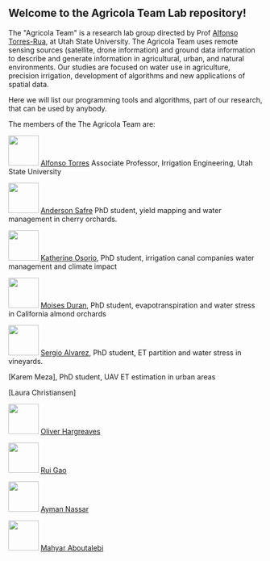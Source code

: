 ## Welcome to the Agricola Team Lab repository! 

The "Agricola Team" is a research lab group directed by Prof [Alfonso Torres-Rua](https://github.com/diviningwater), at Utah State University. 
The Agricola Team uses remote sensing sources (satellite, drone information) and ground data information to describe and generate information in agricultural, urban, and natural environments. 
Our studies are focused on water use in agriculture, precision irrigation, development of algorithms and new applications of spatial data. <br>

Here we will list our programming tools and algorithms, part of our research, that can be used by anybody.

The members of the The Agricola Team are:

<img src="https://github.com/diviningwater.png" width="60px;"/> [Alfonso Torres](https://github.com/diviningwater) Associate Professor, Irrigation Engineering, Utah State University

<img src="https://github.com/andersonsafre.png" width="60px;"/> [Anderson Safre](https://github.com/andersonsafre) PhD student, yield mapping and water management in cherry orchards.

<img src="https://github.com/KJOsorio.png" width="60px;"/> [Katherine Osorio](https://github.com/KJOsorio), PhD student, irrigation canal companies water management and climate impact

<img src="https://github.com/MRDuran93.png" width="60px;"/> [Moises Duran](https://github.com/MRDuran93), PhD student, evapotranspiration and water stress in California almond orchards

<img src="https://github.com/alvarezsergiom1.png" width="60px;"/> [Sergio Alvarez](https://github.com/alvarezsergiom1), PhD student, ET partition and water stress in vineyards.

[Karem Meza], PhD student, UAV ET estimation in urban areas

[Laura Christiansen]

<img src="https://github.com/OliverHargreaves.png" width="60px;"/> [Oliver Hargreaves](https://github.com/OliverHargreaves)

<img src="https://github.com/RuiGao9.png" width="60px;"/> [Rui Gao](https://github.com/RuiGao9)

<img src="https://github.com/aymnassar.png" width="60px;"/> [Ayman Nassar](https://github.com/aymnassar)

<img src="https://github.com/Mahyarona.png" width="60px;"/> [Mahyar Aboutalebi](https://github.com/Mahyarona)



<!--

**Here are some ideas to get you started:**

🙋‍♀️ A short introduction - what is your organization all about?
🌈 Contribution guidelines - how can the community get involved?
👩‍💻 Useful resources - where can the community find your docs? Is there anything else the community should know?
🍿 Fun facts - what does your team eat for breakfast?
🧙 Remember, you can do mighty things with the power of [Markdown](https://docs.github.com/github/writing-on-github/getting-started-with-writing-and-formatting-on-github/basic-writing-and-formatting-syntax)
-->
